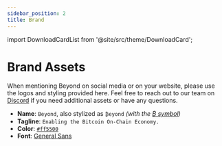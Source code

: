```yaml
---
sidebar_position: 2
title: Brand
---
```


import DownloadCardList from '@site/src/theme/DownloadCard';

# Brand Assets

When mentioning Beyond on social media or on your website, please use the logos and styling provided here. Feel free to reach out to our team on [Discord](https://join.beyond.tech) if you need additional assets or have any questions.

- **Name**: `Beyond`, also stylized as `₿eyond` _(with the [₿ symbol](https://en.wikipedia.org/wiki/Bitcoin))_
- **Tagline**: `Enabling the Bitcoin On-Chain Economy.`
- **Color**: [`#ff5500`](https://coolors.co/ff5500-f8b894-ffffff-999999-0f0e0e)
- **Font**: [General Sans](https://www.fontshare.com/fonts/general-sans)

<DownloadCardList type="brand" />